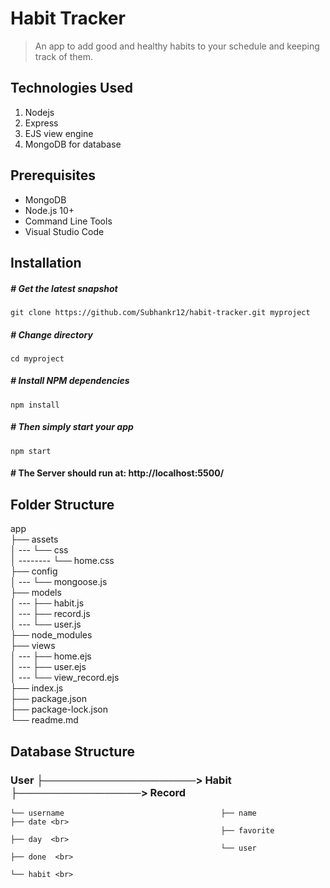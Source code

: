 # Habit Tracker

> An app to add good and healthy habits to your schedule and keeping track of them.

## Technologies Used

1.  Nodejs
2.  Express
3.  EJS view engine
4.  MongoDB for database

## Prerequisites

- MongoDB
- Node.js 10+
- Command Line Tools
- Visual Studio Code

## Installation

##### # Get the latest snapshot

`git clone https://github.com/Subhankr12/habit-tracker.git myproject`

##### # Change directory

`cd myproject`

##### # Install NPM dependencies

`npm install`

##### # Then simply start your app

`npm start`

#### # The Server should run at: http://localhost:5500/

## Folder Structure

app <br>
├── assets <br>
│ --- └── css <br>
│ -------- └── home.css <br>
├── config <br>
│ --- └── mongoose.js <br>
├── models <br>
│ --- ├── habit.js <br>
│ --- ├── record.js <br>
│ --- └── user.js <br>
├── node_modules <br>
├── views <br>
│ --- ├── home.ejs <br>
│ --- ├── user.ejs <br>
│ --- └── view_record.ejs <br>
├── index.js <br>
├── package.json <br>
├── package-lock.json <br>
└── readme.md <br>

## Database Structure

### User ├─────────────────────> Habit ├─────────────────> Record

    └── username                                   ├── name                                     ├── date <br>
                                                   ├── favorite                                 ├── day  <br>
                                                   └── user                                     ├── done  <br>
                                                                                                └── habit <br>
